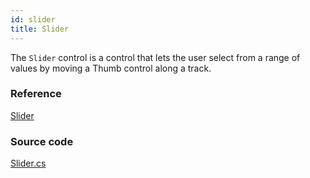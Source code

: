 ```yaml
---
id: slider
title: Slider
---
```


The `Slider` control is a control that lets the user select from a range of values by moving a Thumb control along a track.

### Reference <a id="reference"></a>

[Slider](http://reference.avaloniaui.net/api/Avalonia.Controls/Slider/)

### Source code <a id="source-code"></a>

[Slider.cs](https://github.com/AvaloniaUI/Avalonia/blob/master/src/Avalonia.Controls/Slider.cs)
